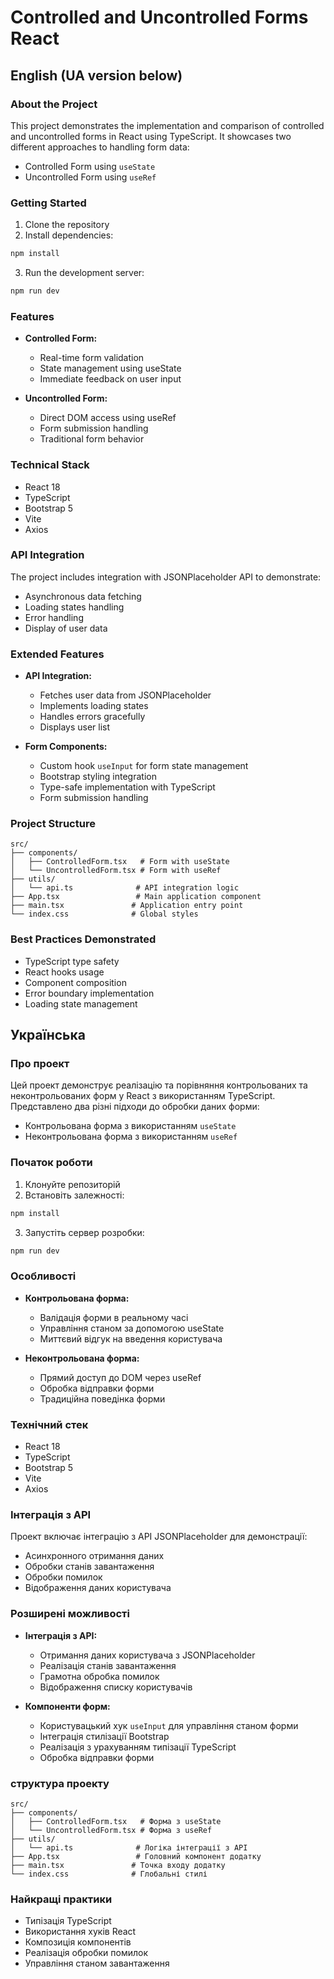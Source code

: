 # Controlled and Uncontrolled Forms React

## English (UA version below)

### About the Project
This project demonstrates the implementation and comparison of controlled and uncontrolled forms in React using TypeScript. It showcases two different approaches to handling form data:
- Controlled Form using `useState`
- Uncontrolled Form using `useRef`

### Getting Started
1. Clone the repository
2. Install dependencies:
```bash
npm install
```
3. Run the development server:
```bash
npm run dev
```

### Features
- **Controlled Form:**
  - Real-time form validation
  - State management using useState
  - Immediate feedback on user input

- **Uncontrolled Form:**
  - Direct DOM access using useRef
  - Form submission handling
  - Traditional form behavior

### Technical Stack
- React 18
- TypeScript
- Bootstrap 5
- Vite
- Axios

### API Integration
The project includes integration with JSONPlaceholder API to demonstrate:
- Asynchronous data fetching
- Loading states handling
- Error handling
- Display of user data

### Extended Features
- **API Integration:**
  - Fetches user data from JSONPlaceholder
  - Implements loading states
  - Handles errors gracefully
  - Displays user list

- **Form Components:**
  - Custom hook `useInput` for form state management
  - Bootstrap styling integration
  - Type-safe implementation with TypeScript
  - Form submission handling

### Project Structure
```
src/
├── components/
│   ├── ControlledForm.tsx   # Form with useState
│   └── UncontrolledForm.tsx # Form with useRef
├── utils/
│   └── api.ts              # API integration logic
├── App.tsx                 # Main application component
├── main.tsx               # Application entry point
└── index.css              # Global styles
```

### Best Practices Demonstrated
- TypeScript type safety
- React hooks usage
- Component composition
- Error boundary implementation
- Loading state management

## Українська

### Про проект
Цей проект демонструє реалізацію та порівняння контрольованих та неконтрольованих форм у React з використанням TypeScript. Представлено два різні підходи до обробки даних форми:
- Контрольована форма з використанням `useState`
- Неконтрольована форма з використанням `useRef`

### Початок роботи
1. Клонуйте репозиторій
2. Встановіть залежності:
```bash
npm install
```
3. Запустіть сервер розробки:
```bash
npm run dev
```

### Особливості
- **Контрольована форма:**
  - Валідація форми в реальному часі
  - Управління станом за допомогою useState
  - Миттєвий відгук на введення користувача

- **Неконтрольована форма:**
  - Прямий доступ до DOM через useRef
  - Обробка відправки форми
  - Традиційна поведінка форми

### Технічний стек
- React 18
- TypeScript
- Bootstrap 5
- Vite
- Axios

### Інтеграція з API
Проект включає інтеграцію з API JSONPlaceholder для демонстрації:
- Асинхронного отримання даних
- Обробки станів завантаження
- Обробки помилок
- Відображення даних користувача

### Розширені можливості
- **Інтеграція з API:**
  - Отримання даних користувача з JSONPlaceholder
  - Реалізація станів завантаження
  - Грамотна обробка помилок
  - Відображення списку користувачів

- **Компоненти форм:**
  - Користувацький хук `useInput` для управління станом форми
  - Інтеграція стилізації Bootstrap
  - Реалізація з урахуванням типізації TypeScript
  - Обробка відправки форми

### структура проекту
```
src/
├── components/
│   ├── ControlledForm.tsx   # Форма з useState
│   └── UncontrolledForm.tsx # Форма з useRef
├── utils/
│   └── api.ts              # Логіка інтеграції з API
├── App.tsx                 # Головний компонент додатку
├── main.tsx               # Точка входу додатку
└── index.css              # Глобальні стилі
```

### Найкращі практики
- Типізація TypeScript
- Використання хуків React
- Композиція компонентів
- Реалізація обробки помилок
- Управління станом завантаження
